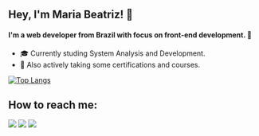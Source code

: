 

<h2 align="left">Hey, I'm Maria Beatriz! 👋</h2> 

<h4 align="left">I'm a web developer from Brazil with focus on front-end development. 💜</h4>

- 🎓 Currently studing System Analysis and Development.
- 🤔 Also actively taking some certifications and courses.

[![Top Langs](https://github-readme-stats.vercel.app/api/top-langs/?username=beatriznaufel&layout=compact&theme=dracula)](https://github.com/beatriznaufel/github-readme-stats)


## How to reach me:

<a href="https://www.linkedin.com/in/maria-beatriz-carvalho/" target="_blank"><img src="https://img.shields.io/badge/-LinkedIn-7E74F1?style=for-the-badge&logo=linkedin&logoColor=white" target="_blank"></a>
<a href="mailto:mariabncarvalho@gmail.com"><img src="https://img.shields.io/badge/-Gmail-7E74F1?style=for-the-badge&logo=gmail&logoColor=white" target="_blank"></a>
<a href="https://www.instagram.com/mariasbeatriz" target="_blank"><img src="https://img.shields.io/badge/-Instagram-7E74F1?style=for-the-badge&logo=instagram&logoColor=white" target="_blank"></a>


